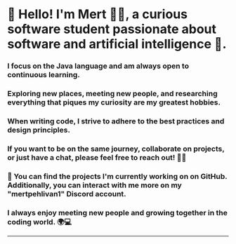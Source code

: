# 👋 Hello! I'm Mert 👨‍💻, a curious software student passionate about software and artificial intelligence 🚀. 
### I focus on the Java language and am always open to continuous learning. 
### Exploring new places, meeting new people, and researching everything that piques my curiosity are my greatest hobbies.
### When writing code, I strive to adhere to the best practices and design principles. 
### If you want to be on the same journey, collaborate on projects, or just have a chat, please feel free to reach out! 💬✨

### 🚀 You can find the projects I'm currently working on on GitHub. Additionally, you can interact with me more on my "mertpehlivan1" Discord account. 
### I always enjoy meeting new people and growing together in the coding world. 🌍💻


-------------------


<!---
PehlivanMert/PehlivanMert is a ✨ special ✨ repository because its `README.md` (this file) appears on your GitHub profile.
You can click the Preview link to take a look at your changes.
--->
